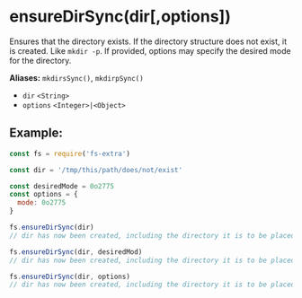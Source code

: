 # ensureDirSync(dir[,options])

Ensures that the directory exists. If the directory structure does not exist, it is created. Like `mkdir -p`. If provided, options may specify the desired mode for the directory. 

**Aliases:** `mkdirsSync()`, `mkdirpSync()`

- `dir` `<String>`
- `options` `<Integer>|<Object>`
## Example:

```js
const fs = require('fs-extra')

const dir = '/tmp/this/path/does/not/exist'

const desiredMode = 0o2775
const options = {
  mode: 0o2775
}

fs.ensureDirSync(dir)
// dir has now been created, including the directory it is to be placed in

fs.ensureDirSync(dir, desiredMod)
// dir has now been created, including the directory it is to be placed in with permission 0o2775

fs.ensureDirSync(dir, options)
// dir has now been created, including the directory it is to be placed in with permission 0o2775
```
